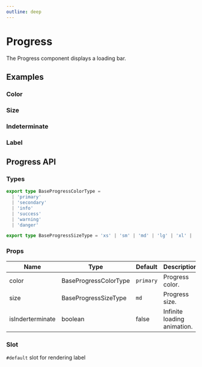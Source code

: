 ```yaml
---
outline: deep
---
```


<script setup lang="ts">
import ProgressColor from './demo/progress/progress-color.vue'
import ProgressSize from './demo/progress/progress-size.vue'
import ProgressIndeterminate from './demo/progress/progress-indeterminate.vue'
import ProgressLabel from './demo/progress/progress-label.vue'
</script>

# Progress

The Progress component displays a loading bar.

## Examples

### Color

<!--@include: ./demo/progress/progress-color.md-->

### Size

<!--@include: ./demo/progress/progress-size.md-->

### Indeterminate

<!--@include: ./demo/progress/progress-indeterminate.md-->

### Label

<!--@include: ./demo/progress/progress-label.md-->

## Progress API

### Types

```ts
export type BaseProgressColorType =
  | 'primary'
  | 'secondary'
  | 'info'
  | 'success'
  | 'warning'
  | 'danger'

export type BaseProgressSizeType = 'xs' | 'sm' | 'md' | 'lg' | 'xl' | '2xl'
```

### Props

| Name             | Type                  | Default   | Description                 |
| ---------------- | --------------------- | --------- | --------------------------- |
| color            | BaseProgressColorType | `primary` | Progress color.             |
| size             | BaseProgressSizeType  | `md`      | Progress size.              |
| isInderterminate | boolean               | false     | Infinite loading animation. |

### Slot

`#default` slot for rendering label
